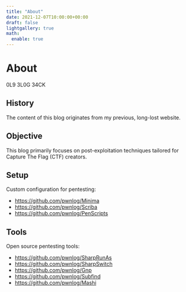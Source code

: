 ```yaml
---
title: "About"
date: 2021-12-07T10:00:00+00:00
draft: false
lightgallery: true
math:
  enable: true
---
```


# About

0L9 3L0G 34CK

## History

The content of this blog originates from my previous, long-lost website.

## Objective

This blog primarily focuses on post-exploitation techniques tailored for Capture The Flag (CTF) creators.

## Setup

Custom configuration for pentesting:
- https://github.com/pwnlog/Minima
- https://github.com/pwnlog/Scriba
- https://github.com/pwnlog/PenScripts

## Tools

Open source pentesting tools:
- https://github.com/pwnlog/SharpRunAs
- https://github.com/pwnlog/SharpSwitch
- https://github.com/pwnlog/Gnp
- https://github.com/pwnlog/Subfind
- https://github.com/pwnlog/Mashi

